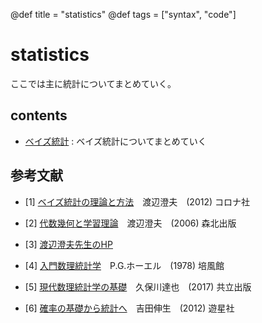 @def title = "statistics"
@def tags = ["syntax", "code"]

# statistics

ここでは主に統計についてまとめていく。

## contents

* [ベイズ統計](/statistics/bayes01/) : ベイズ統計についてまとめていく

## 参考文献

- [1] [ベイズ統計の理論と方法](https://www.coronasha.co.jp/np/isbn/9784339024623/)　渡辺澄夫　(2012) コロナ社
- [2] [代数幾何と学習理論](https://www.morikita.co.jp/books/book/1905)　渡辺澄夫　(2006) 森北出版

- [3] [渡辺澄夫先生のHP](http://watanabe-www.math.dis.titech.ac.jp/users/swatanab/index-j.html)

- [4] [入門数理統計学](https://www.amazon.co.jp/dp/4563008281/ref=cm_sw_em_r_mt_dp_U_oj8bFbTJJN7YY)　P.G.ホーエル　(1978) 培風館

- [5] [現代数理統計学の基礎](https://www.kyoritsu-pub.co.jp/bookdetail/9784320111660)　久保川達也　(2017) 共立出版
 
- [6] [確率の基礎から統計へ](http://www2.odn.ne.jp/yuseisha/oyohoka/toukei-c.htm)　吉田伸生　(2012) 遊星社